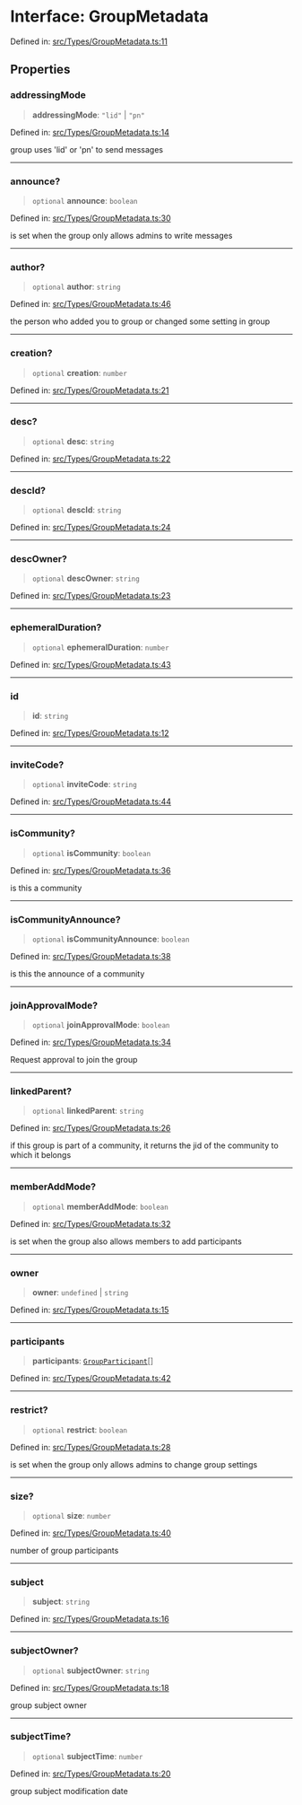 # Interface: GroupMetadata

Defined in: [src/Types/GroupMetadata.ts:11](https://github.com/Riders004/Tv/blob/3d6aaf6f3efb499dc9d0ca82bb24083bb45a8478/src/Types/GroupMetadata.ts#L11)

## Properties

### addressingMode

> **addressingMode**: `"lid"` \| `"pn"`

Defined in: [src/Types/GroupMetadata.ts:14](https://github.com/Riders004/Tv/blob/3d6aaf6f3efb499dc9d0ca82bb24083bb45a8478/src/Types/GroupMetadata.ts#L14)

group uses 'lid' or 'pn' to send messages

***

### announce?

> `optional` **announce**: `boolean`

Defined in: [src/Types/GroupMetadata.ts:30](https://github.com/Riders004/Tv/blob/3d6aaf6f3efb499dc9d0ca82bb24083bb45a8478/src/Types/GroupMetadata.ts#L30)

is set when the group only allows admins to write messages

***

### author?

> `optional` **author**: `string`

Defined in: [src/Types/GroupMetadata.ts:46](https://github.com/Riders004/Tv/blob/3d6aaf6f3efb499dc9d0ca82bb24083bb45a8478/src/Types/GroupMetadata.ts#L46)

the person who added you to group or changed some setting in group

***

### creation?

> `optional` **creation**: `number`

Defined in: [src/Types/GroupMetadata.ts:21](https://github.com/Riders004/Tv/blob/3d6aaf6f3efb499dc9d0ca82bb24083bb45a8478/src/Types/GroupMetadata.ts#L21)

***

### desc?

> `optional` **desc**: `string`

Defined in: [src/Types/GroupMetadata.ts:22](https://github.com/Riders004/Tv/blob/3d6aaf6f3efb499dc9d0ca82bb24083bb45a8478/src/Types/GroupMetadata.ts#L22)

***

### descId?

> `optional` **descId**: `string`

Defined in: [src/Types/GroupMetadata.ts:24](https://github.com/Riders004/Tv/blob/3d6aaf6f3efb499dc9d0ca82bb24083bb45a8478/src/Types/GroupMetadata.ts#L24)

***

### descOwner?

> `optional` **descOwner**: `string`

Defined in: [src/Types/GroupMetadata.ts:23](https://github.com/Riders004/Tv/blob/3d6aaf6f3efb499dc9d0ca82bb24083bb45a8478/src/Types/GroupMetadata.ts#L23)

***

### ephemeralDuration?

> `optional` **ephemeralDuration**: `number`

Defined in: [src/Types/GroupMetadata.ts:43](https://github.com/Riders004/Tv/blob/3d6aaf6f3efb499dc9d0ca82bb24083bb45a8478/src/Types/GroupMetadata.ts#L43)

***

### id

> **id**: `string`

Defined in: [src/Types/GroupMetadata.ts:12](https://github.com/Riders004/Tv/blob/3d6aaf6f3efb499dc9d0ca82bb24083bb45a8478/src/Types/GroupMetadata.ts#L12)

***

### inviteCode?

> `optional` **inviteCode**: `string`

Defined in: [src/Types/GroupMetadata.ts:44](https://github.com/Riders004/Tv/blob/3d6aaf6f3efb499dc9d0ca82bb24083bb45a8478/src/Types/GroupMetadata.ts#L44)

***

### isCommunity?

> `optional` **isCommunity**: `boolean`

Defined in: [src/Types/GroupMetadata.ts:36](https://github.com/Riders004/Tv/blob/3d6aaf6f3efb499dc9d0ca82bb24083bb45a8478/src/Types/GroupMetadata.ts#L36)

is this a community

***

### isCommunityAnnounce?

> `optional` **isCommunityAnnounce**: `boolean`

Defined in: [src/Types/GroupMetadata.ts:38](https://github.com/Riders004/Tv/blob/3d6aaf6f3efb499dc9d0ca82bb24083bb45a8478/src/Types/GroupMetadata.ts#L38)

is this the announce of a community

***

### joinApprovalMode?

> `optional` **joinApprovalMode**: `boolean`

Defined in: [src/Types/GroupMetadata.ts:34](https://github.com/Riders004/Tv/blob/3d6aaf6f3efb499dc9d0ca82bb24083bb45a8478/src/Types/GroupMetadata.ts#L34)

Request approval to join the group

***

### linkedParent?

> `optional` **linkedParent**: `string`

Defined in: [src/Types/GroupMetadata.ts:26](https://github.com/Riders004/Tv/blob/3d6aaf6f3efb499dc9d0ca82bb24083bb45a8478/src/Types/GroupMetadata.ts#L26)

if this group is part of a community, it returns the jid of the community to which it belongs

***

### memberAddMode?

> `optional` **memberAddMode**: `boolean`

Defined in: [src/Types/GroupMetadata.ts:32](https://github.com/Riders004/Tv/blob/3d6aaf6f3efb499dc9d0ca82bb24083bb45a8478/src/Types/GroupMetadata.ts#L32)

is set when the group also allows members to add participants

***

### owner

> **owner**: `undefined` \| `string`

Defined in: [src/Types/GroupMetadata.ts:15](https://github.com/Riders004/Tv/blob/3d6aaf6f3efb499dc9d0ca82bb24083bb45a8478/src/Types/GroupMetadata.ts#L15)

***

### participants

> **participants**: [`GroupParticipant`](../type-aliases/GroupParticipant.md)[]

Defined in: [src/Types/GroupMetadata.ts:42](https://github.com/Riders004/Tv/blob/3d6aaf6f3efb499dc9d0ca82bb24083bb45a8478/src/Types/GroupMetadata.ts#L42)

***

### restrict?

> `optional` **restrict**: `boolean`

Defined in: [src/Types/GroupMetadata.ts:28](https://github.com/Riders004/Tv/blob/3d6aaf6f3efb499dc9d0ca82bb24083bb45a8478/src/Types/GroupMetadata.ts#L28)

is set when the group only allows admins to change group settings

***

### size?

> `optional` **size**: `number`

Defined in: [src/Types/GroupMetadata.ts:40](https://github.com/Riders004/Tv/blob/3d6aaf6f3efb499dc9d0ca82bb24083bb45a8478/src/Types/GroupMetadata.ts#L40)

number of group participants

***

### subject

> **subject**: `string`

Defined in: [src/Types/GroupMetadata.ts:16](https://github.com/Riders004/Tv/blob/3d6aaf6f3efb499dc9d0ca82bb24083bb45a8478/src/Types/GroupMetadata.ts#L16)

***

### subjectOwner?

> `optional` **subjectOwner**: `string`

Defined in: [src/Types/GroupMetadata.ts:18](https://github.com/Riders004/Tv/blob/3d6aaf6f3efb499dc9d0ca82bb24083bb45a8478/src/Types/GroupMetadata.ts#L18)

group subject owner

***

### subjectTime?

> `optional` **subjectTime**: `number`

Defined in: [src/Types/GroupMetadata.ts:20](https://github.com/Riders004/Tv/blob/3d6aaf6f3efb499dc9d0ca82bb24083bb45a8478/src/Types/GroupMetadata.ts#L20)

group subject modification date
